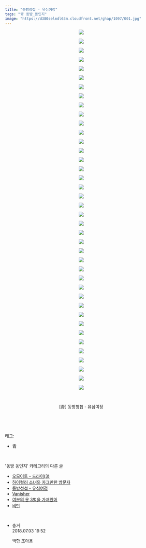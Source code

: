 ```yaml
---
title: "동방청첩 - 유심여정"
tags: "青 동방_동인지"
image: "https://d380selndl63m.cloudfront.net/ghap/1097/001.jpg"
---
```

<div class="article">
<p style="text-align: center; clear: none; float: none;"><img src="{{ site.imgserver5 }}/ghap/1097/001.jpg"/></p>
<p style="text-align: center; clear: none; float: none;"><img src="{{ site.imgserver5 }}/ghap/1097/002.jpg"/></p>
<p style="text-align: center; clear: none; float: none;"><img src="{{ site.imgserver5 }}/ghap/1097/003.jpg"/></p>
<p style="text-align: center; clear: none; float: none;"><img src="{{ site.imgserver5 }}/ghap/1097/004.jpg"/></p>
<p style="text-align: center; clear: none; float: none;"><img src="{{ site.imgserver5 }}/ghap/1097/005.jpg"/></p>
<p style="text-align: center; clear: none; float: none;"><img src="{{ site.imgserver5 }}/ghap/1097/006.jpg"/></p>
<p style="text-align: center; clear: none; float: none;"><img src="{{ site.imgserver5 }}/ghap/1097/007.jpg"/></p>
<p style="text-align: center; clear: none; float: none;"><img src="{{ site.imgserver5 }}/ghap/1097/008.jpg"/></p>
<p style="text-align: center; clear: none; float: none;"><img src="{{ site.imgserver5 }}/ghap/1097/009.jpg"/></p>
<p style="text-align: center; clear: none; float: none;"><img src="{{ site.imgserver5 }}/ghap/1097/010.jpg"/></p>
<p style="text-align: center; clear: none; float: none;"><img src="{{ site.imgserver5 }}/ghap/1097/011.jpg"/></p>
<p style="text-align: center; clear: none; float: none;"><img src="{{ site.imgserver5 }}/ghap/1097/012.jpg"/></p>
<p style="text-align: center; clear: none; float: none;"><img src="{{ site.imgserver5 }}/ghap/1097/013.jpg"/></p>
<p style="text-align: center; clear: none; float: none;"><img src="{{ site.imgserver5 }}/ghap/1097/014.jpg"/></p>
<p style="text-align: center; clear: none; float: none;"><img src="{{ site.imgserver5 }}/ghap/1097/015.jpg"/></p>
<p style="text-align: center; clear: none; float: none;"><img src="{{ site.imgserver5 }}/ghap/1097/016.jpg"/></p>
<p style="text-align: center; clear: none; float: none;"><img src="{{ site.imgserver5 }}/ghap/1097/017.jpg"/></p>
<p style="text-align: center; clear: none; float: none;"><img src="{{ site.imgserver5 }}/ghap/1097/018.jpg"/></p>
<p style="text-align: center; clear: none; float: none;"><img src="{{ site.imgserver5 }}/ghap/1097/019.jpg"/></p>
<p style="text-align: center; clear: none; float: none;"><img src="{{ site.imgserver5 }}/ghap/1097/020.jpg"/></p>
<p style="text-align: center; clear: none; float: none;"><img src="{{ site.imgserver5 }}/ghap/1097/021.jpg"/></p>
<p style="text-align: center; clear: none; float: none;"><img src="{{ site.imgserver5 }}/ghap/1097/022.jpg"/></p>
<p style="text-align: center; clear: none; float: none;"><img src="{{ site.imgserver5 }}/ghap/1097/023.jpg"/></p>
<p style="text-align: center; clear: none; float: none;"><img src="{{ site.imgserver5 }}/ghap/1097/024.jpg"/></p>
<p style="text-align: center; clear: none; float: none;"><img src="{{ site.imgserver5 }}/ghap/1097/025.jpg"/></p>
<p style="text-align: center; clear: none; float: none;"><img src="{{ site.imgserver5 }}/ghap/1097/026.jpg"/></p>
<p style="text-align: center; clear: none; float: none;"><img src="{{ site.imgserver5 }}/ghap/1097/027.jpg"/></p>
<p style="text-align: center; clear: none; float: none;"><img src="{{ site.imgserver5 }}/ghap/1097/028.jpg"/></p>
<p style="text-align: center; clear: none; float: none;"><img src="{{ site.imgserver5 }}/ghap/1097/029.jpg"/></p>
<p style="text-align: center; clear: none; float: none;"><img src="{{ site.imgserver5 }}/ghap/1097/030.jpg"/></p>
<p style="text-align: center; clear: none; float: none;"><img src="{{ site.imgserver5 }}/ghap/1097/031.jpg"/></p>
<p style="text-align: center; clear: none; float: none;"><img src="{{ site.imgserver5 }}/ghap/1097/032.jpg"/></p>
<p style="text-align: center; clear: none; float: none;"><img src="{{ site.imgserver5 }}/ghap/1097/033.jpg"/></p>
<p style="text-align: center; clear: none; float: none;"><img src="{{ site.imgserver5 }}/ghap/1097/034.jpg"/></p>
<p style="text-align: center; clear: none; float: none;"><img src="{{ site.imgserver5 }}/ghap/1097/035.jpg"/></p>
<p style="text-align: center; clear: none; float: none;"><img src="{{ site.imgserver5 }}/ghap/1097/036.jpg"/></p>
<p style="text-align: center; clear: none; float: none;"><img src="{{ site.imgserver5 }}/ghap/1097/037.jpg"/></p>
<p style="text-align: center; clear: none; float: none;"><img src="{{ site.imgserver5 }}/ghap/1097/038.jpg"/></p>
<p style="text-align: center; clear: none; float: none;"><img src="{{ site.imgserver5 }}/ghap/1097/039.jpg"/></p>
<p style="text-align: center; clear: none; float: none;"><img src="{{ site.imgserver5 }}/ghap/1097/040.jpg"/></p>
<p style="text-align: center; clear: none; float: none;"><br/></p>
<p style="text-align: center; clear: none; float: none;">[青] 동방청첩 - 유심여정</p>
<p><br/></p>
</div><br/>
<div class="tagTrail">
<p>태그: </p>
<ul>
<li>青</li>
</ul>
</div><br/>
<div class="another">
<p>'동방 동인지' 카테고리의 다른 글</p>
<ul>
<li><a href="/ghap_1099">오모이토 - 드라이(3)</a></li>
<li><a href="/ghap_1098">하이컬러 소녀와 자그만한 방문자</a></li>
<li><a href="/ghap_1097">동방청첩 - 유심여정</a></li>
<li><a href="/ghap_1096">Vanisher</a></li>
<li><a href="/ghap_1095">여분의 옷 3벌을 가져왔어</a></li>
<li><a href="/ghap_1094">비만</a></li>
</ul>
</div><br/>
<div class="cb_module cb_fluid">
<div class="cb_wrt cb_profile">
<div class="comment">
<ul>
<li class="cb_thumb_off" id="comment15280249">
<div class="cb_comment_area">
<div class="cb_info_area">
<div class="cb_section">
<span class="cb_nick_name">숭거</span>
</div>
<div class="cb_section">
<span class="cb_date">2018.07.03 19:52 </span>
</div>
</div>
<div class="cb_dsc_comment">
<p class="cb_dsc">
											백합 조아용
										</p>
</div>
</div></li>
</ul>
</div>
</div><!-- commentList close -->
</div><br/>
